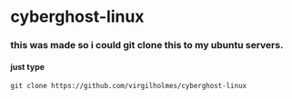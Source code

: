 # cyberghost-linux

### this was made so i could git clone this to my ubuntu servers.
#### just type 
`git clone https://github.com/virgilholmes/cyberghost-linux`

